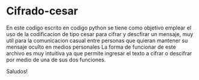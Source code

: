 # Cifrado-cesar
En este codigo escrito en codigo python se tiene como objetivo emplear el uso de 
la codificacion de tipo cesar para cifrar y descfirar un mensaje, muy util para
la comunicacion casual entre personas que quieran mantener su mensaje oculto 
en medios personales
La forma de funcionar de este archivo es muy intuitiva ya que permite ingresar
el texto a cifrar o descifrar por medio de una de sus dos funciones.

Saludos!
